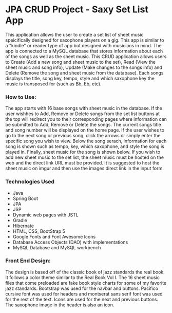 # JPA CRUD Project - Saxy Set List App

This application allows the user to create a set list of sheet music speicifically designed for saxophone players on a gig. This app is similar to a "kindle" or reader type of app but designed with musicians in mind. The app is connected to a MySQL database that stores information about each of the songs as well as the sheet music. This CRUD application allows users to Create (Add a new song and sheet music to the set), Read (View the sheet music and song info), Update (Make changes to the songs info) and Delete (Remove the song and sheet music from the database). Each songs displays the title, song key, tempo, style and which saxophone key the music is transposed for (such as Bb, Eb, etc).

### How to Use:

The app starts with 16 base songs with sheet music in the database. If the user wishhes to Add, Remove or Delete songs from the set list buttons at the top will redirect you to their corresponding pages where information can be submitted to Add, Remove or Delete the songs. The current songs title and song number will be displayed on the home page. If the user wishes to go to the next song or previous song, click the arrows or simply enter the specific song you wish to view. Below the song serach, information for each song is shown such as tempo, key, which saxophone, and style the song is played in. Finally, sheet music for the song is shown below. If you wish to add new sheet music to the set list, the sheet music must be hosted on the web and the direct link URL must be provided. It is suggested to host the sheet music on imgur and then use the images direct link in the input form.


### Technologies Used
* Java
* Spring Boot
* JPA
* JSP
* Dynamic web pages with JSTL
* Gradle
* Hibernate
* HTML, CSS, BootStrap 5
* Google Fonts and Font Awesome Icons
* Database Access Objects (DAO) with implementations
* MySQL Database and MySQL workbench

### Front End Design:

The design is based off of the classic book of jazz standards the real book. It follows a color theme similar to the Real Book Vol I. The 16 sheet music files that come preloaded are fake book style charts for some of my favorite jazz standards. Bootstrap was used for the navbar and buttons. Pacifico cursive font was used for headers and montserat sans serif font was used for the rest of the text. Icons are used for the next and previous buttons.  The saxophone image in the header is also an icon.  
